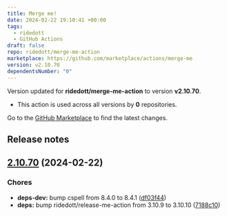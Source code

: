 ```yaml
---
title: Merge me!
date: 2024-02-22 19:10:41 +00:00
tags:
  - ridedott
  - GitHub Actions
draft: false
repo: ridedott/merge-me-action
marketplace: https://github.com/marketplace/actions/merge-me
version: v2.10.70
dependentsNumber: "0"
---
```



Version updated for **ridedott/merge-me-action** to version **v2.10.70**.
- This action is used across all versions by **0** repositories.

Go to the [GitHub Marketplace](https://github.com/marketplace/actions/merge-me) to find the latest changes.

## Release notes

## [2.10.70](https://github.com/ridedott/merge-me-action/compare/v2.10.69...v2.10.70) (2024-02-22)


### Chores

* **deps-dev:** bump cspell from 8.4.0 to 8.4.1 ([df03f44](https://github.com/ridedott/merge-me-action/commit/df03f445d733033d05b8c81460bb60124ebaf70c))
* **deps:** bump ridedott/release-me-action from 3.10.9 to 3.10.10 ([7188c10](https://github.com/ridedott/merge-me-action/commit/7188c103606d8a2786314416c1d9c0888834be60))




